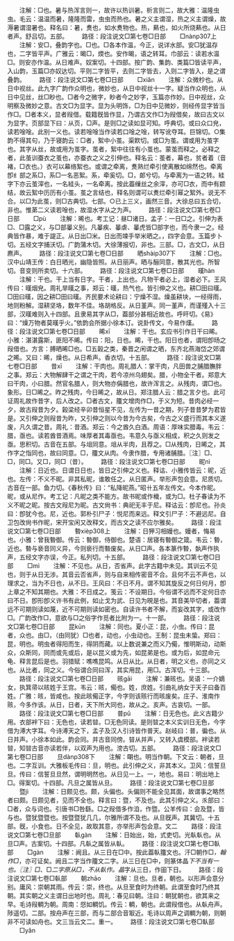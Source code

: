 <!-- { "loadSidebar": true } -->
　　注解：□也。暑与热浑言则一，故许以热训暑。析言则二，故大雅：温隆虫虫。毛云：温温而暑，隆隆而雷，虫虫而热也。暑之义主谓湿，热之义主谓燥，故溽暑谓湿暑也。释名曰：暑，煑也，如水煑物也。热，爇也，如火所烧爇也。从日者声。舒吕切。五部。
　　路径：段注说文□第七卷□日部
　　□nànp307上
　　注解：安□，叠韵字也。□也。□各本作温，今正，说详水部。安□犹温存也，二字皆平声。广雅云：暍□，煗也。安作暍，语之转耳。巾部云：读若水温□。则安亦作温。从日难声。奴案切。十四部。按广韵、集韵、类篇□皆读平声，入山韵，玉篇□亦奴达切。平则二字皆平，去则二字皆去，入则二字皆入，是之谓叠韵。
　　路径：段注说文□第七卷□日部
　　□xiǎn
　　注解：众微杪也。从日中视丝。此九字广韵作众明也，微妙也，从日中视丝十一字。疑当作众明也，从日中见丝，丝□眇也。□者今之微字，眇者今之妙字，玉篇亦作妙。日中视丝，众明察及微妙之意。古文□为显字。显为头明饰，□为日中见微妙，则经传显字皆当作□。□者本义，显者叚借。载籍旣皆作显，乃谓古文作□为叚借矣，故曰古文以为显字。页部显下曰：从页，□声。是则□之读如显可知。呼典切。或曰众口皃，读若唫唫。此别一义也。读若唫唫当作读若口唫之唫，转写讹夺耳。巨锦切。○集韵不得其句，乃于寝韵云：□者，絮中小茧。渠飮切。或□为茧。谓或用为茧字也。其字从丝，故或用为茧字。茧者，絮中往往有小茧也。蒙茧而释之。必释之者，此茧训蚕衣之茧也，亦蚕衣之义之引伸也。释名云：茧者，幕也，贫者着（音褚，□衣也。）衣可以幕络絮也。或谓之牵离，煑熟烂牵引使离散如绵然也。牵离卽纟部之系□，系□一名恶絮。系，牵奚切。□，郞兮切。与牵离为一语之转。絓字下亦云茧滓也，一名絓头，一名牵离。按此葢缫丝之余滓，亦可□衣，而中有颣结，故云絮中历历有小茧。茧之言结也，释名则谓可以煑烂牵引幂之絮外。说无不合。以□为此茧，则□古典切。七部。○已上三义，画然三音。大徐总曰五合切，非也。惟苐二义读若唫也，故湿水字从之为声。
　　路径：段注说文□第七卷□日部
　　□pù
　　注解：晞也。考工记：昼□诸日。孟子：一日□之。引伸为表□、□露之义，与□部曓义别。凡曓疾、曓虐、曓虎皆□部字也，而今隶一之。经典皆作暴，难于諟正。从日出□米。日出而竦手举米晒之。，四字会意。玉篇步卜切。五经文字捕沃切。广韵蒲木切。大徐薄报切，非也。三部。□，古文□，从日麃声。
　　路径：段注说文□第七卷□日部
　　晒shàip307下
　　注解：□也。汉中山靖王传：白日晒光，幽隐皆照。从日丽声。晒与酾同意，散其光也。所智切。音变则所卖切。十六部。
　　路径：段注说文□第七卷□日部
　　暵hàn
　　注解：干也。干上当有日字。干者，上出也。凡物干者必上，湿者必下。王风传曰：暵烟皃。周礼旱暵之事，郑云：暵，热气也。皆引伸之义也。耕□田曰暵。□田曰暵，因之耕□田曰暵。齐民要术论耕曰：宁燥不湿。燥虽耕块，一经得雨，地则粉解。湿耕坚垎，数年不佳。垎胡格反。从日堇声。同一堇声，而谨殣入十三部，汉暵难则入十四部。且隶易其字从□，葢部分甚相近故也。呼旰切。《易》曰：“燥万物者莫暵乎火。”依韵会所据小徐本订。说卦传文，今易作熯。
　　路径：段注说文□第七卷□日部
　　晞xī
　　注解：干也。玄应书引作日干曰晞。小雅：湛湛露斯，匪阳不晞。传曰：阳，日也。晞，干也。阳日也者，谓阳卽旸之叚借也。方言：膊晒晞□也。□五榖之类，秦晋之闲谓之晒，东齐北燕海岱之郊谓之晞。又曰：晞，燥也。从日希声。香衣切。十五部。
　　路径：段注说文□第七卷□日部
　　昔xī
　　注解：干肉也。周礼腊人：掌干肉，凡田兽之脯腊膴胖之事。郑云：大物解肆干之谓之干肉，若今凉州乌翅矣。腊，小物全干者。郑意大曰干肉，小曰腊。然官名腊人，则大物亦偁腊也，故许浑言之。从残肉，谓□也。象形。日□晞之。昨之残肉，今日晞之，故从日。郑注腊人云：腊之言夕也。此可证周礼故作昔字，后人改之。□者古文，籒文增肉作□，于义为短。昔肉必经一夕，故古叚昔为夕。榖梁经辛卯昔恒星不见，左传为一昔之期，列子昔昔梦为君皆是。又引伸之则叚昔为昨，又引伸之则以今昔为今古矣，今古之义盛行而其本义遂废，凡久谓之昔。周礼：昔酒。郑云：今之酋久白酒。周语：厚味实腊毒。韦云：腊，亟也。读若酋昔酒焉。味厚者其毒亟也。韦意久与亟义相成，积之久则发之亟。思积切。古音在五部。与俎同意。俎从半肉，且荐之。□从残肉，日晞之，其作字之恉同也，故曰同意。□，籒文从肉。今隶作腊，专用诸脯腊。〖注〗□、□，同□。又□，同□（昔）。
　　路径：段注说文□第七卷□日部
　　昵nì
　　注解：日近也。日谓日日也，皆日之引伸之义也。释诂、小雅传皆云：昵，近也。左传：不义不昵。非其私昵，谁敢任之。从日匿声。举形声包会意。尼质切。古音在一部。鱼力切。《春秋传》曰：“私降昵燕。”昭卄五年左传文。今本作昵。昵，或从尼作。考工记：凡昵之类不能方。故书昵或作樴，或为□。杜子春读为不义不昵之昵。按古文叚尼为昵。古文尙书：典祀无丰于尼。释诂云：卽尼也。孙炎曰：卽犹今也。尼，近也。郭朴引尸子：悦尼而来远。释文引尸子：不避远尼。自卫包改尙书作昵，宋开宝闲又改释文，而古文之读不应尔雅矣。
　　路径：段注说文□第七卷□日部
　　暬xièp308上
　　注解：日狎习相嫚也。嫚者，悔易也。小雅：曾我暬御。传云：暬御，侍御也。楚语：居寝有暬御之箴。韦云：暬，近也。暬与亵音同义异，今则亵行而暬废矣。从日□声。各本篆作暬，埶声作执声，五经文字亦误，今正。私列切。十五部。
　　路径：段注说文□第七卷□日部
　　□mì
　　注解：不见也。从日，否省声。此字古籍中未见。其训云不见也，则于从日无涉。其音云否省声，则与自来相传密音不合。且何不云不声也，以理求之，当为不日也，从不日。王风曰：不日不月。谓不知其旋反之何日何月，卽上章之不知其期也。大雅：不日成之。笺云：不设期日。今俗谓不远而不定何日亦曰不日。卽形卽义许书有此例，如止戈为武、日见为晛是也。其音美毕切者，葢谓远不可期则读如蔑，近不可期则读如密也。自读许书者不解，而妄改其字，或改作□。广韵改作□，意欲与□之俗字作觅者比附为一。十一部。
　　路径：段注说文□第七卷□日部
　　昆kūn
　　注解：同也。夏小正：昆，小虫。传曰：昆者，众也。由□，（由同犹）□也者，动也，小虫动也。王制：昆虫未蛰。郑曰：昆，明也。明虫者得阳而生，得阴而藏。以上数说兼之而义乃僃，惟明斯动，动斯众，众斯同，同而或先或后，是以昆义或为先，如昆弟是也。或为后，如昆命元龟、释言昆后是也。羽猎赋：噍噍昆鸣。从日从比。从日者，明之义也，亦同之义也。从比者，同之义。今俗谓合同曰浑，其实用昆，用□。古浑切。十三部。
　　路径：段注说文□第七卷□日部
　　晐ɡāi
　　注解：兼晐也。吴语：一介嫡女，执箕帚以晐姓于王宫。韦云：晐，僃也。姓，庶姓。引曲礼纳女于天子曰备百姓。广雅：晐，皆咸也。按此晐僃正字，今字则该赅行而晐废矣。庄子、淮南作赅，今多作该。从日，日者，天下所大同也，故从之。亥声。古哀切。一部。
　　路径：段注说文□第七卷□日部
　　普pǔ
　　注解：日无色也。此义古籍少用。衣部袢下曰：无色也，读若暜。□无色同读。是则暜之本义实训日无色，今字借为溥大字耳。今诗溥天之下，孟子及汉人引诗皆作普天。赵岐曰：普，徧也。从日并声。小徐本如此。韵会同。并古音同傍。暜从并声，又转入虞模部。袢读若暜，知暜古音亦读若伴，以双声为用也。滂古切。五部。
　　路径：段注说文□第七卷□日部
　　旦dànp308下
　　注解：朙也。明当作朝。下文云：朝者，旦也。二字互训。大雅板毛传曰：旦，明也。此引伸之义，非其本义。卫风：信誓旦旦。传曰：信誓旦旦然，谓明明然也。从日见一上。一，地也。易曰：明出地上□。得案切。十四部。凡旦之属皆从旦。
　　路径：段注说文□第七卷□旦部
　　暨jì
　　注解：日颇见也。颇，头偏也。头偏则不能全见其面，故谓事之略然者曰颇。日颇见者，见而不全也。释言曰：暨，不及也。此其引伸之义。乑部曰：□者，众与词也。引唐书□咎繇。□之叚借多作洎，作暨。公羊传曰：会及暨，皆与也。暨犹暨暨也。按暨暨犹几几，尔雅所谓不及也。从旦旣声。其冀切。十五部。旣，小食也。日不全见，故取其意，亦举形声包会意。文二
　　路径：段注说文□第七卷□旦部
　　倝ɡàn
　　注解：日始出，始，式吏切。光倝倝也。从旦□声。古案切。十四部。凡倝之属皆从倝。
　　路径：段注说文□第七卷□倝部
　　□ɡàn
　　注解：阙且。从三日在□中。按此葢倝籒文也。汗□朝作□*，翰作□*，亦可证矣。阙且二字当作籒文二字。从三日在□中，则篆体晶*下不当有一也。〖注〗□*、□*二字原从□，不从倝作。晶*字从三日，作昍下日。
　　路径：段注说文□第七卷□倝部
　　朝zhāo
　　注解：旦也。旦者，朝也。以形声会意分别。庸风：崇朝其雨。传云：崇，终也。从旦至食时为终朝。此谓至食时乃终其朝。其实朝之义主谓日出地时也。周礼：春见曰朝。注曰：朝犹朝也，欲其来之早。毛诗叚輖为朝。周南：惄如輖饥。传云：輖，朝也。此谓叚借也。从倝舟声。陟遥切。二部。按舟声在三部，而与二部合音冣近。毛诗以周声之调輖为朝，则朝非不可读如舟也。文三当云文二。重一。
　　路径：段注说文□第七卷□倝部
　　□yǎn
